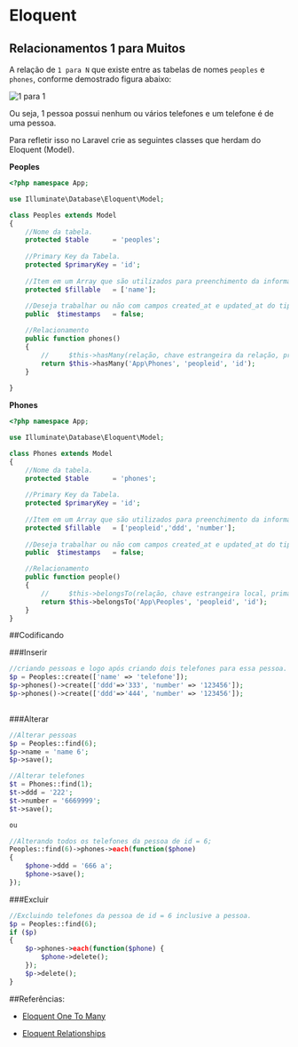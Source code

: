 # Eloquent

## Relacionamentos 1 para Muitos

A relação de `1 para N` que existe entre as tabelas de nomes `peoples` e `phones`, conforme demostrado figura abaixo:

![1 para 1](https://github.com/diasfulvio/howto/blob/master/images/1-N.png)

Ou seja, 1 pessoa possui nenhum ou vários telefones e um telefone é de uma pessoa.

Para refletir isso no Laravel crie as seguintes classes que herdam do Eloquent (Model).

__Peoples__

```PHP
<?php namespace App;

use Illuminate\Database\Eloquent\Model;

class Peoples extends Model
{
    //Nome da tabela.
    protected $table      = 'peoples';
    
    //Primary Key da Tabela.
    protected $primaryKey = 'id';
    
    //Item em um Array que são utilizados para preenchimento da informação.
    protected $fillable   = ['name'];
    
    //Deseja trabalhar ou não com campos created_at e updated_at do tipo timestamp nessa tabela.
    public  $timestamps   = false;

    //Relacionamento
    public function phones()
    {
        //     $this->hasMany(relação, chave estrangeira da relação, primary key local);
        return $this->hasMany('App\Phones', 'peopleid', 'id');
    }
    
}
```

__Phones__

```PHP
<?php namespace App;

use Illuminate\Database\Eloquent\Model;

class Phones extends Model
{
    //Nome da tabela.
    protected $table      = 'phones';
    
    //Primary Key da Tabela.
    protected $primaryKey = 'id';
    
    //Item em um Array que são utilizados para preenchimento da informação.
    protected $fillable   = ['peopleid','ddd', 'number'];
    
    //Deseja trabalhar ou não com campos created_at e updated_at do tipo timestamp nessa tabela.
    public  $timestamps   = false;

    //Relacionamento
    public function people()
    {
        //     $this->belongsTo(relação, chave estrangeira local, primary key da relação);
        return $this->belongsTo('App\Peoples', 'peopleid', 'id');
    }
}
```

##Codificando

###Inserir
```PHP
//criando pessoas e logo após criando dois telefones para essa pessoa.
$p = Peoples::create(['name' => 'telefone']);
$p->phones()->create(['ddd'=>'333', 'number' => '123456']);
$p->phones()->create(['ddd'=>'444', 'number' => '123456']);
        
```
###Alterar
```PHP
//Alterar pessoas
$p = Peoples::find(6);
$p->name = 'name 6';
$p->save();

//Alterar telefones
$t = Phones::find(1);
$t->ddd = '222';
$t->number = '6669999';
$t->save();

ou

//Alterando todos os telefones da pessoa de id = 6;
Peoples::find(6)->phones->each(function($phone)
{
    $phone->ddd = '666 a';
    $phone->save();
});

```

###Excluir
```PHP
//Excluindo telefones da pessoa de id = 6 inclusive a pessoa.
$p = Peoples::find(6);
if ($p)
{
    $p->phones->each(function($phone) {
        $phone->delete();
    });
    $p->delete();
}

```


##Referências: 

- [Eloquent One To Many](http://laravel.com/docs/5.0/eloquent#one-to-many)
    
- [Eloquent Relationships](http://laravel.com/docs/5.0/eloquent#relationships)
